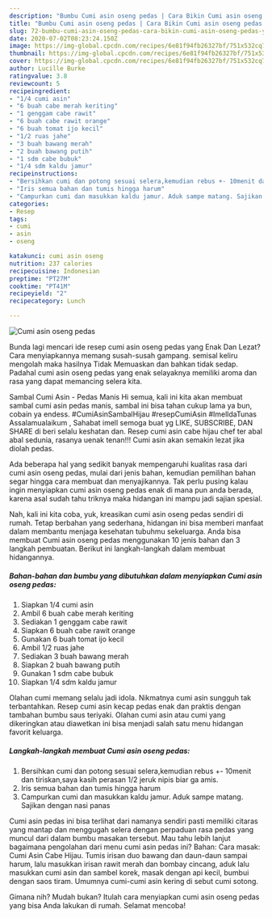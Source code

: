 ```yaml
---
description: "Bumbu Cumi asin oseng pedas | Cara Bikin Cumi asin oseng pedas Yang Sempurna"
title: "Bumbu Cumi asin oseng pedas | Cara Bikin Cumi asin oseng pedas Yang Sempurna"
slug: 72-bumbu-cumi-asin-oseng-pedas-cara-bikin-cumi-asin-oseng-pedas-yang-sempurna
date: 2020-07-02T08:23:24.150Z
image: https://img-global.cpcdn.com/recipes/6e81f94fb26327bf/751x532cq70/cumi-asin-oseng-pedas-foto-resep-utama.jpg
thumbnail: https://img-global.cpcdn.com/recipes/6e81f94fb26327bf/751x532cq70/cumi-asin-oseng-pedas-foto-resep-utama.jpg
cover: https://img-global.cpcdn.com/recipes/6e81f94fb26327bf/751x532cq70/cumi-asin-oseng-pedas-foto-resep-utama.jpg
author: Lucille Burke
ratingvalue: 3.8
reviewcount: 5
recipeingredient:
- "1/4 cumi asin"
- "6 buah cabe merah keriting"
- "1 genggam cabe rawit"
- "6 buah cabe rawit orange"
- "6 buah tomat ijo kecil"
- "1/2 ruas jahe"
- "3 buah bawang merah"
- "2 buah bawang putih"
- "1 sdm cabe bubuk"
- "1/4 sdm kaldu jamur"
recipeinstructions:
- "Bersihkan cumi dan potong sesuai selera,kemudian rebus +- 10menit dan tiriskan,saya kasih perasan 1/2 jeruk nipis biar ga amis."
- "Iris semua bahan dan tumis hingga harum"
- "Campurkan cumi dan masukkan kaldu jamur. Aduk sampe matang. Sajikan dengan nasi panas"
categories:
- Resep
tags:
- cumi
- asin
- oseng

katakunci: cumi asin oseng 
nutrition: 237 calories
recipecuisine: Indonesian
preptime: "PT27M"
cooktime: "PT41M"
recipeyield: "2"
recipecategory: Lunch

---
```



![Cumi asin oseng pedas](https://img-global.cpcdn.com/recipes/6e81f94fb26327bf/751x532cq70/cumi-asin-oseng-pedas-foto-resep-utama.jpg)

Bunda lagi mencari ide resep cumi asin oseng pedas yang Enak Dan Lezat? Cara menyiapkannya memang susah-susah gampang. semisal keliru mengolah maka hasilnya Tidak Memuaskan dan bahkan tidak sedap. Padahal cumi asin oseng pedas yang enak selayaknya memiliki aroma dan rasa yang dapat memancing selera kita.

Sambal Cumi Asin - Pedas Manis Hi semua, kali ini kita akan membuat sambal cumi asin pedas manis, sambal ini bisa tahan cukup lama ya bun, cobain ya endess. #CumiAsinSambalHijau #resepCumiAsin #ImelldaTunas Assalamualaikum , Sahabat imell semoga buat yg LIKE, SUBSCRIBE, DAN SHARE di beri selalu keshatan dan. Resep cumi asin cabe hijau chef ter abal abal sedunia, rasanya uenak tenan!!! Cumi asin akan semakin lezat jika diolah pedas.

Ada beberapa hal yang sedikit banyak mempengaruhi kualitas rasa dari cumi asin oseng pedas, mulai dari jenis bahan, kemudian pemilihan bahan segar hingga cara membuat dan menyajikannya. Tak perlu pusing kalau ingin menyiapkan cumi asin oseng pedas enak di mana pun anda berada, karena asal sudah tahu triknya maka hidangan ini mampu jadi sajian spesial.


Nah, kali ini kita coba, yuk, kreasikan cumi asin oseng pedas sendiri di rumah. Tetap berbahan yang sederhana, hidangan ini bisa memberi manfaat dalam membantu menjaga kesehatan tubuhmu sekeluarga. Anda bisa membuat Cumi asin oseng pedas menggunakan 10 jenis bahan dan 3 langkah pembuatan. Berikut ini langkah-langkah dalam membuat hidangannya.

<!--inarticleads1-->

##### Bahan-bahan dan bumbu yang dibutuhkan dalam menyiapkan Cumi asin oseng pedas:

1. Siapkan 1/4 cumi asin
1. Ambil 6 buah cabe merah keriting
1. Sediakan 1 genggam cabe rawit
1. Siapkan 6 buah cabe rawit orange
1. Gunakan 6 buah tomat ijo kecil
1. Ambil 1/2 ruas jahe
1. Sediakan 3 buah bawang merah
1. Siapkan 2 buah bawang putih
1. Gunakan 1 sdm cabe bubuk
1. Siapkan 1/4 sdm kaldu jamur


Olahan cumi memang selalu jadi idola. Nikmatnya cumi asin sungguh tak terbantahkan. Resep cumi asin kecap pedas enak dan praktis dengan tambahan bumbu saus teriyaki. Olahan cumi asin atau cumi yang dikeringkan atau diawetkan ini bisa menjadi salah satu menu hidangan favorit keluarga. 

<!--inarticleads2-->

##### Langkah-langkah membuat Cumi asin oseng pedas:

1. Bersihkan cumi dan potong sesuai selera,kemudian rebus +- 10menit dan tiriskan,saya kasih perasan 1/2 jeruk nipis biar ga amis.
1. Iris semua bahan dan tumis hingga harum
1. Campurkan cumi dan masukkan kaldu jamur. Aduk sampe matang. Sajikan dengan nasi panas


Cumi asin pedas ini bisa terlihat dari namanya sendiri pasti memiliki citaras yang mantap dan menggugah selera dengan perpaduan rasa pedas yang muncul dari dalam bumbu masakan tersebut. Mau tahu lebih lanjut bagaimana pengolahan dari menu cumi asin pedas ini? Bahan: Cara masak: Cumi Asin Cabe Hijau. Tumis irisan duo bawang dan daun-daun sampai harum, lalu masukkan irisan rawit merah dan bombay cincang, aduk lalu masukkan cumi asin dan sambel korek, masak dengan api kecil, bumbui dengan saos tiram. Umumnya cumi-cumi asin kering di sebut cumi sotong. 

Gimana nih? Mudah bukan? Itulah cara menyiapkan cumi asin oseng pedas yang bisa Anda lakukan di rumah. Selamat mencoba!
